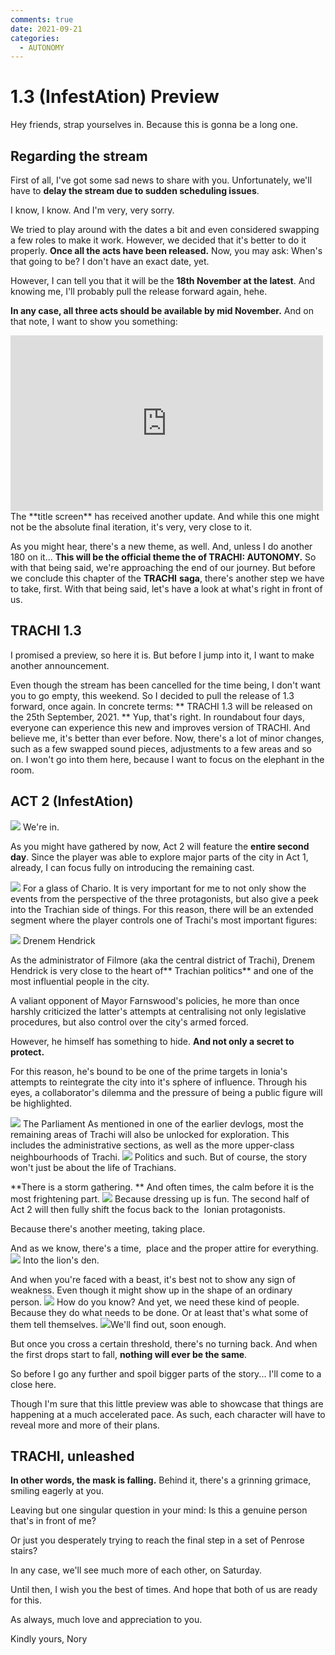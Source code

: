 ```yaml
---
comments: true
date: 2021-09-21
categories:
  - AUTONOMY
---
```


# 1.3 (InfestAtion) Preview

Hey friends,
strap yourselves in.
Because this is gonna be a long one.
## Regarding the stream
First of all, I've got some sad news to share with you.
Unfortunately, we'll have to **delay the stream due to sudden scheduling issues**.

I know, I know.
And I'm very, very sorry.

We tried to play around with the dates a bit and even considered swapping a few roles to make it work.
However, we decided that it's better to do it properly.
**Once all the acts have been released.**
Now, you may ask: When's that going to be?
I don't have an exact date, yet.
<!-- more -->

However, I can tell you that it will be the **18th November at the latest**.
And knowing me, I'll probably pull the release forward again, hehe.

**In any case, all three acts should be available by mid November.**
And on that note, I want to show you something:
<iframe src="https://www.youtube.com/embed/muZH0Yx1VXw" width="500" height="281" frameborder="0" allowfullscreen></iframe>
The **title screen** has received another update.
And while this one might not be the absolute final iteration, it's very, very close to it.

As you might hear, there's a new theme, as well.
And, unless I do another 180 on it...
**This will be the official theme the of TRACHI: AUTONOMY.**
So with that being said, we're approaching the end of our journey.
But before we conclude this chapter of the **TRACHI** **saga**, there's another step we have to take, first.
With that being said, let's have a look at what's right in front of us.
## TRACHI 1.3
I promised a preview, so here it is.
But before I jump into it, I want to make another announcement.

Even though the stream has been cancelled for the time being, I don't want you to go empty, this weekend.
So I decided to pull the release of 1.3 forward, once again.
In concrete terms:
** TRACHI 1.3 will be released on the 25th September, 2021.
**
Yup, that's right.
In roundabout four days, everyone can experience this new and improves version of TRACHI.
And believe me, it's better than ever before.
Now, there's a lot of minor changes, such as a few swapped sound pieces, adjustments to a few areas and so on.
I won't go into them here, because I want to focus on the elephant in the room.

## ACT 2 (InfestAtion)
![](/assets/blog/images/itch/2021/EkfFGx.png)
We're in.

As you might have gathered by now, Act 2 will feature the **entire second day**.
Since the player was able to explore major parts of the city in Act 1, already, I can focus fully on introducing the remaining cast.

![](/assets/blog/images/itch/2021/DPe5%2Fo.png)
For a glass of Chario.
It is very important for me to not only show the events from the perspective of the three protagonists, but also give a peek into the Trachian side of things.
For this reason, there will be an extended segment where the player controls one of Trachi's most important figures:

![](/assets/blog/images/itch/2021/6xVIF6.png)
Drenem Hendrick

As the administrator of Filmore (aka the central district of Trachi), Drenem Hendrick is very close to the heart of** Trachian politics** and one of the most influential people in the city.

A valiant opponent of Mayor Farnswood's policies, he more than once harshly criticized the latter's attempts at centralising not only legislative procedures, but also control over the city's armed forced.

However, he himself has something to hide.
**And not only a secret to protect.**

For this reason, he's bound to be one of the prime targets in Ionia's attempts to reintegrate the city into it's sphere of influence.
Through his eyes, a collaborator's dilemma and the pressure of being a public figure will be highlighted.

![](/assets/blog/images/itch/2021/uYbMKE.png)
The Parliament
As mentioned in one of the earlier devlogs, most the remaining areas of Trachi will also be unlocked for exploration.
This includes the administrative sections, as well as the more upper-class neighbourhoods of Trachi.
![](/assets/blog/images/itch/2021/nyEdO3.png)
Politics and such.
But of course, the story won't just be about the life of Trachians.

**There is a storm gathering. **
And often times, the calm before it is the most frightening part.
![](/assets/blog/images/itch/2021/YUNZet.png)
Because dressing up is fun.
The second half of Act 2 will then fully shift the focus back to the  Ionian protagonists.

Because there's another meeting, taking place.
 
And as we know, there's a time,  place and the proper attire for everything.
![](/assets/blog/images/itch/2021/8OP0SJ.png)
Into the lion's den.

And when you're faced with a beast, it's best not to show any sign of weakness.
Even though it might show up in the shape of an ordinary person.
![](/assets/blog/images/itch/2021/%2BYJu9U.png)
How do you know?
And yet, we need these kind of people.
Because they do what needs to be done.
Or at least that's what some of them tell themselves.
![](/assets/blog/images/itch/2021/ZzlLpJ.png)We'll find out, soon enough.

But once you cross a certain threshold, there's no turning back.
And when the first drops start to fall, **nothing will ever be the same**.

So before I go any further and spoil bigger parts of the story...
I'll come to a close here.

Though I'm sure that this little preview was able to showcase that things are happening at a much accelerated pace.
As such, each character will have to reveal more and more of their plans.

## TRACHI, unleashed
**In other words, the mask is falling.**
Behind it, there's a grinning grimace, smiling eagerly at you.

Leaving but one singular question in your mind:
Is this a genuine person that's in front of me?

Or just you desperately trying to reach the final step in a set of Penrose stairs?

In any case, we'll see much more of each other, on Saturday.

Until then, I wish you the best of times.
And hope that both of us are ready for this.

As always, much love and appreciation to you.

Kindly yours,
Nory
